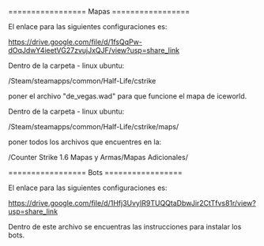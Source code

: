 ================= Mapas =================

El enlace para las siguientes configuraciones es:

https://drive.google.com/file/d/1fsQqPw-dOqJdwY4ieetVG27zvujJxQJF/view?usp=share_link

Dentro de la carpeta - linux ubuntu:

/Steam/steamapps/common/Half-Life/cstrike

poner el archivo "de_vegas.wad" para que funcione el mapa de iceworld.


Dentro de la carpeta - linux ubuntu:

/Steam/steamapps/common/Half-Life/cstrike/maps/

poner todos los archivos que encuentres en la:

/Counter Strike 1.6 Mapas y Armas/Mapas Adicionales/

================= Bots =================

El enlace para las siguientes configuraciones es:

https://drive.google.com/file/d/1Hfj3UvyIR9TUQQtaDbwJir2CtTfvs81r/view?usp=share_link

Dentro de este archivo se encuentras las instrucciones para instalar los bots.